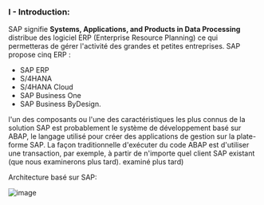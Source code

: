 ### I - Introduction:

SAP signifie **Systems, Applications, and Products in Data Processing** distribue des logiciel ERP (Enterprise Resource Planning) ce qui permetteras de gérer l'activité des grandes et petites entreprises. SAP 
propose cinq ERP : 

- SAP ERP
- S/4HANA
- S/4HANA Cloud
- SAP Business One
- SAP Business ByDesign.

l'un des composants ou l'une des caractéristiques les plus connus de la solution SAP est probablement le système de développement
basé sur ABAP, le langage utilisé pour créer des applications de gestion sur la plate-forme SAP.
La façon traditionnelle d'exécuter du code ABAP est d'utiliser une transaction, par exemple, à partir de n'importe quel client SAP existant (que nous examinerons plus tard).
examiné plus tard)


Architecture basé sur SAP:

![image](https://user-images.githubusercontent.com/75935486/153075669-6a7c6b54-b522-44c2-8605-f4761f84ebe5.png)



